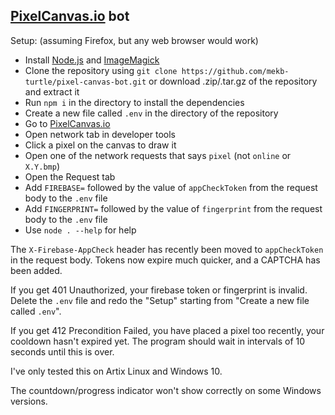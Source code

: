 ## [PixelCanvas.io](https://pixelcanvas.io) bot

Setup: (assuming Firefox, but any web browser would work)
- Install [Node.js](https://nodejs.org/) and [ImageMagick](https://imagemagick.org/)
- Clone the repository using `git clone https://github.com/mekb-turtle/pixel-canvas-bot.git` or download .zip/.tar.gz of the repository and extract it
- Run `npm i` in the directory to install the dependencies
- Create a new file called `.env` in the directory of the repository
- Go to [PixelCanvas.io](https://pixelcanvas.io)
- Open network tab in developer tools
- Click a pixel on the canvas to draw it
- Open one of the network requests that says `pixel` (not `online` or `X.Y.bmp`)
- Open the Request tab
- Add `FIREBASE=` followed by the value of `appCheckToken` from the request body to the `.env` file
- Add `FINGERPRINT=` followed by the value of `fingerprint` from the request body to the `.env` file
- Use `node . --help` for help

The `X-Firebase-AppCheck` header has recently been moved to `appCheckToken` in the request body. Tokens now expire much quicker, and a CAPTCHA has been added.

If you get 401 Unauthorized, your firebase token or fingerprint is invalid. Delete the `.env` file and redo the "Setup" starting from "Create a new file called `.env`".

If you get 412 Precondition Failed, you have placed a pixel too recently, your cooldown hasn't expired yet. The program should wait in intervals of 10 seconds until this is over.

I've only tested this on Artix Linux and Windows 10.

The countdown/progress indicator won't show correctly on some Windows versions.

